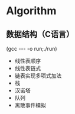 # Algorithm
## 数据结构（C语言） ##
(gcc --- -o run;./run)
- 线性表顺序
- 线性表链式
- 链表实现多项式加法
- 栈
- 汉诺塔
- 队列
- 离散事件模拟


